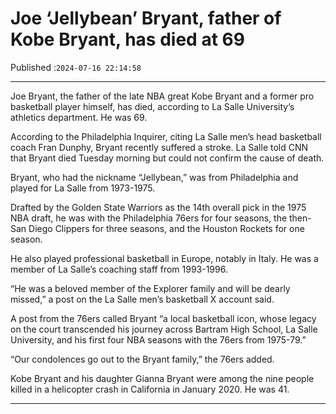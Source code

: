 # Joe ‘Jellybean’ Bryant, father of Kobe Bryant, has died at 69

Published :`2024-07-16 22:14:58`

---

Joe Bryant, the father of the late NBA great Kobe Bryant and a former pro basketball player himself, has died, according to La Salle University’s athletics department. He was 69.

According to the Philadelphia Inquirer, citing La Salle men’s head basketball coach Fran Dunphy, Bryant recently suffered a stroke. La Salle told CNN that Bryant died Tuesday morning but could not confirm the cause of death.

Bryant, who had the nickname “Jellybean,” was from Philadelphia and played for La Salle from 1973-1975.

Drafted by the Golden State Warriors as the 14th overall pick in the 1975 NBA draft, he was with the Philadelphia 76ers for four seasons, the then-San Diego Clippers for three seasons, and the Houston Rockets for one season.

He also played professional basketball in Europe, notably in Italy. He was a member of La Salle’s coaching staff from 1993-1996.

“He was a beloved member of the Explorer family and will be dearly missed,” a post on the La Salle men’s basketball X account said.

A post from the 76ers called Bryant “a local basketball icon, whose legacy on the court transcended his journey across Bartram High School, La Salle University, and his first four NBA seasons with the 76ers from 1975-79.”

“Our condolences go out to the Bryant family,” the 76ers added.

Kobe Bryant and his daughter Gianna Bryant were among the nine people killed in a helicopter crash in California in January 2020. He was 41.

---

